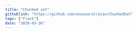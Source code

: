 ```yaml
---
title: "Chunked set"
githublink: "https://github.com/anaswaratrajan/ChunkedSet"
tags: ["Flask"]
date: "2020-03-30"
---
```

